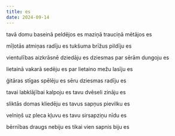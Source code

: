 ```yaml
---
title: es
date: 2024-09-14
---
```

tavā domu baseinā
peldējos es
maziņā trauciņā
mētājos es

mīļotās atmiņas
radīju es
tukšuma brīžus
pildīju es

vientulības aizkrāsnē
dziedāju es
dziesmas par sērām
dungoju es

lietainā vakarā
sedēju es
par lietaino mežu
lasīju es

ģitāras stīgas
spēlēju es
sēru dziesmas
radīju es

tavai labklājībai
kalpoju es
tavu dvēseli
zināju es

sliktās domas
kliedēju es
tavus sapņus
pievilku es

velniņš uz pleca
kļuvu es
tavu sirsapziņu
nīdu es

bērnības draugs
nebiju es
tikai vien sapnis
biju es